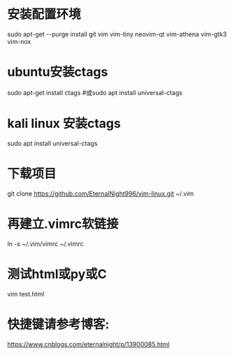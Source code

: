 # 安装配置环境
sudo apt-get --purge install git vim vim-tiny neovim-qt vim-athena vim-gtk3 vim-nox
# ubuntu安装ctags
sudo apt-get install ctags #或sudo apt install universal-ctags
# kali linux 安装ctags
sudo apt install universal-ctags
# 下载项目
git clone https://github.com/EternalNight996/vim-linux.git ~/.vim
# 再建立.vimrc软链接
ln -s ~/.vim/vimrc ~/.vimrc
# 测试html或py或C
vim test.html
# 快捷键请参考博客:
https://www.cnblogs.com/eternalnight/p/13900085.html


